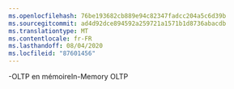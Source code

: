 ```yaml
---
ms.openlocfilehash: 76be193682cb889e94c82347fadcc204a5c6d39b
ms.sourcegitcommit: ad4d92dce894592a259721a1571b1d8736abacdb
ms.translationtype: MT
ms.contentlocale: fr-FR
ms.lasthandoff: 08/04/2020
ms.locfileid: "87601456"
---
```

<span data-ttu-id="e233f-101">\-OLTP en mémoire</span><span class="sxs-lookup"><span data-stu-id="e233f-101">In\-Memory OLTP</span></span>
